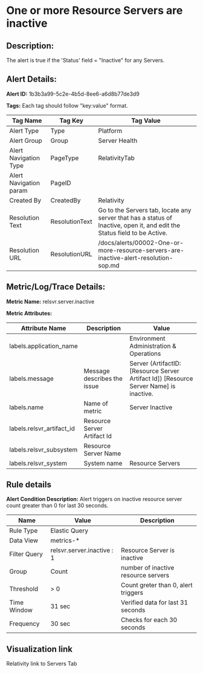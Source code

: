 # One or more Resource Servers are inactive

## Description: 
The alert is true if the 'Status' field = "Inactive" for any Servers.

## Alert Details:
**Alert ID:** 1b3b3a99-5c2e-4b5d-8ee6-a6d8b77de3d9

**Tags:**
Each tag should follow "key:value" format.

|Tag Name|Tag Key|Tag Value|
|--|--|--|
|Alert Type|Type|Platform|
|Alert Group|Group|Server Health|
|Alert Navigation Type|PageType|RelativityTab|
|Alert Navigation param|PageID||
|Created By|CreatedBy|Relativity|
|Resolution Text|ResolutionText|Go to the Servers tab, locate any server that has a status of Inactive, open it, and edit the Status field to be Active.|
|Resolution URL|ResolutionURL|/docs/alerts/00002-One-or-more-resource-servers-are-inactive-alert-resolution-sop.md|

## Metric/Log/Trace Details:
**Metric Name:** relsvr.server.inactive

**Metric Attributes:**

|Attribute Name|Description|Value|
|-------|---|--|
|labels.application_name||Environment Administration & Operations|
|labels.message|Message describes the issue|Server (ArtifactID: [Resource Server Artifact Id]) [Resource Server Name] is inactive.|
|labels.name|Name of metric|Server Inactive|
|labels.relsvr_artifact_id|Resource Server Artifact Id||
|labels.relsvr_subsystem|Resource Server Name||
|labels.relsvr_system|System name|Resource Servers|

## Rule details
**Alert Condition Description:** Alert triggers on inactive resource server count greater than 0 for last 30 seconds.

|Name|Value|Description|
|-|-|-|
|Rule Type| Elastic Query||
|Data View| metrics-*||
|Filter Query|relsvr.server.inactive : 1|Resource Server is inactive|
|Group| Count|number of inactive resource servers|
|Threshold| > 0| Count greter than 0, alert triggers|
|Time Window| 31 sec| Verified data for last 31 seconds|
|Frequency| 30 sec|Checks for each 30 seconds|

## Visualization link
Relativity link to Servers Tab

